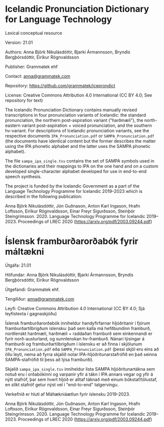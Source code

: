 # Icelandic Pronunciation Dictionary for Language Technology

Lexical conceptual resource

Version: 21.01

Authors: Anna Björk Nikulásdóttir, Bjarki Ármannsson, Bryndís Bergþórsdóttir, Eiríkur Rögnvaldsson

Publisher: Grammatek ehf

Contact: anna@grammatek.com

Repository: https://github.com/grammatek/iceprondict

License: Creative Commons Attribution 4.0 International (CC BY 4.0; See repository for text)

The Icelandic Pronunciation Dictionary contains manually revised transcriptions in four pronunciation variants of Icelandic: the standard pronunciation, the northern post-aspiration variant ("harðmæli"), the north-eastern variant post-aspiration + voiced pronunciation, and the southern hv-variant. For descriptions of Icelandic pronunciation variants, see the respective documents `IPA_Pronunciation.pdf` or `SAMPA_Pronunciation.pdf` (the documents have identical content but the former describes the matter using the IPA phonetic alphabet and the latter uses the SAMPA phonetic alphabet).

The file `sampa_ipa_single.tsv` contains the set of SAMPA symbols used in the dictionaries and their mappings to IPA on the one hand and on a custom developed single-character alphabet developed for use in end-to-end speech synthesis.


The project is funded by the Icelandic Government as a part of the Language Technology Programme for Icelandic 2019–2023 which is described in the following publication:

Anna Björk Nikulásdóttir, Jón Guðnason, Anton Karl Ingason, Hrafn Loftsson, Eiríkur Rögnvaldsson, Einar Freyr Sigurðsson, Steinþór Steingrímsson. 2020. Language Technology Programme for Icelandic 2019–2023. Proceedings of LREC 2020 (https://arxiv.org/pdf/2003.09244.pdf)


# Íslensk framburðarorðabók fyrir máltækni

Útgáfa: 21.01

Höfundar: Anna Björk Nikulásdóttir, Bjarki Ármannsson, Bryndís Bergþórsdóttir, Eiríkur Rögnvaldsson

Útgefandi: Grammatek ehf.

Tengiliður: anna@grammatek.com

Leyfi: Creative Commons Attribution 4.0 International (CC BY 4.0; Sjá leyfistexta í gagnaskjóðu)

Íslensk framburðarorðabók inniheldur handyfirfarnar hljóðritanir í fjórum framburðartilbrigðum íslensku: það sem kalla má hefðbundinn framburð, norðlenskt harðmæli, harðmæli + raddaðan framburð sem einkennandi er fyrir norð-austurland, og sunnlenskan hv-framburð. Nánari lýsingar á framburði og framburðartilbrigðum í íslensku er að finna í skjölunum `IPA_Pronunciation.pdf` eða `SAMPA_Pronunciation.pdf` (þessi skjöl eru eins að öllu leyti, nema að fyrra skjalið notar IPA-hljóðritunarstafrófið en það seinna SAMPA-stafrófið til þess að lýsa framburði).

Skjalið `sampa_ipa_single.tsv` inniheldur lista SAMPA hljóðritunartákna sem notuð eru í orðabókinni og varpanir yfir á tákn í IPA annars vegar og yfir á nýtt stafróf, þar sem hvert hljóð er alltaf táknað með einum bókstaf/tölustaf, en slíkt stafróf getur nýst vel í "end-to-end" talgervingu.

Verkefnið er hluti af Máltækniáætlun fyrir íslensku 2019-2023.

Anna Björk Nikulásdóttir, Jón Guðnason, Anton Karl Ingason, Hrafn Loftsson, Eiríkur Rögnvaldsson, Einar Freyr Sigurðsson, Steinþór Steingrímsson. 2020. Language Technology Programme for Icelandic 2019–2023. Proceedings of LREC 2020 (https://arxiv.org/pdf/2003.09244.pdf)
